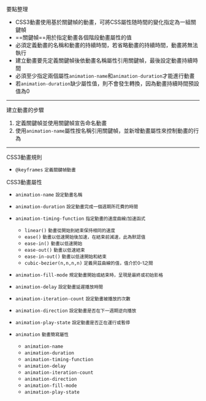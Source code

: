 要點整理
- CSS3動畫使用基於關鍵幀的動畫，可將CSS屬性随時間的變化指定為一組關鍵幀
- ==關鍵幀==用於指定動畫各個階段動畫屬性的值
- 必須定義動畫的名稱和動畫的持續時間，若省略動畫的持續時間，動畫將無法執行
- 建立動畫要先定義關鍵幀後依動畫名稱屬性引用關鍵幀，最後設定動畫持續時間
- 必須至少指定兩個屬性`animation-name`和`animation-duration`才能進行動畫
- 若`animation-duration`缺少屬性值，則不會發生轉換，因為動畫持續時間預設值為0

---

建立動畫的步驟
1. 定義關鍵幀並使用關鍵幀宣告命名動畫
2. 使用`animation-name`屬性按名稱引用關鍵幀，並新增動畫屬性來控制動畫的行為

---

CSS3動畫規則
- `@keyframes`	<small>定義關鍵幀動畫</small>

CSS3動畫屬性
- `animation-name` <small>設定動畫名稱</small>
- `animation-duration` <small>設定動畫完成一個週期所花費的時間</small>
- `animation-timing-function` <small>指定動畫的速度曲線/加速函式</small>
	
	- `linear()` <small>動畫從開始到結束保持相同的速度</small>
	- `ease()` <small>動畫以低速開始後加速，在結束前減速，此為默認值</small>
	- `ease-in()` <small>動畫以低速開始</small>
	- `ease-out()` <small>動畫以低速結束</small>
	- `ease-in-out()` <small>動畫以低速開始和結束</small>
	- `cubic-bezier(n,n,n,n)` <small>定義貝茲曲線的值，值介於0-1之間</small>

- `animation-fill-mode` <small>規定動畫開始或結束時，呈現是最終或初始影格</small>
- `animation-delay` <small>設定動畫延遲播放時間</small>
- `animation-iteration-count` <small>設定動畫被播放的次數</small>
- `animation-direction` <small>設定動畫是否在下一週期逆向播放</small>
- `animation-play-state` <small>設定動畫是否正在運行或暫停</small>
- `animation` <small>動畫簡寫屬性</small>
	
	- `animation-name`
	- `animation-duration`
	- `animation-timing-function`
	- `animation-delay`
	- `animation-iteration-count`
	- `animation-direction`
	- `animation-fill-mode`
	- `animation-play-state`